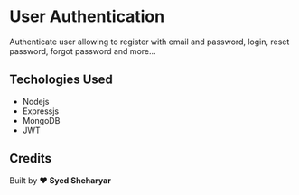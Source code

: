 # User Authentication
Authenticate user allowing to register with email and password, login, reset password, forgot password and more...

## Techologies Used

- Nodejs
- Expressjs
- MongoDB
- JWT

## Credits

Built by **❤ Syed Sheharyar**